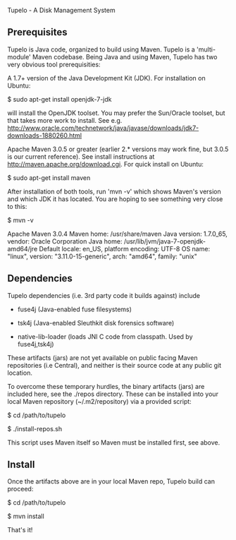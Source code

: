 Tupelo - A Disk Management System

Prerequisites
-------------

Tupelo is Java code, organized to build using Maven.  Tupelo is a
'multi-module' Maven codebase.  Being Java and using Maven, Tupelo has
two very obvious tool prerequisities:

A 1.7+ version of the Java Development Kit (JDK).  For installation on Ubuntu:

$ sudo apt-get install openjdk-7-jdk

will install the OpenJDK toolset.  You may prefer the Sun/Oracle
toolset, but that takes more work to install. See
e.g. http://www.oracle.com/technetwork/java/javase/downloads/jdk7-downloads-1880260.html

Apache Maven 3.0.5 or greater (earlier 2.* versions may work fine, but
3.0.5 is our current reference). See install instructions at
http://maven.apache.org/download.cgi.  For quick install on Ubuntu:

$ sudo apt-get install maven

After installation of both tools, run 'mvn -v' which shows Maven's
version and which JDK it has located.  You are hoping to see something very close to this:

$ mvn -v


Apache Maven 3.0.4
Maven home: /usr/share/maven
Java version: 1.7.0_65, vendor: Oracle Corporation
Java home: /usr/lib/jvm/java-7-openjdk-amd64/jre
Default locale: en_US, platform encoding: UTF-8
OS name: "linux", version: "3.11.0-15-generic", arch: "amd64", family: "unix"

Dependencies
------------

Tupelo dependencies (i.e. 3rd party code it builds against) include 

* fuse4j (Java-enabled fuse filesystems)

* tsk4j (Java-enabled Sleuthkit disk forensics software)

* native-lib-loader (loads JNI C code from classpath. Used by
  fuse4j,tsk4j)

These artifacts (jars) are not yet available on public facing Maven
repositories (i.e Central), and neither is their source code at any
public git location.

To overcome these temporary hurdles, the binary artifacts (jars) are
included here, see the ./repos directory.  These can be installed into
your local Maven repository (~/.m2/repository) via a provided script:

$ cd /path/to/tupelo

$ ./install-repos.sh

This script uses Maven itself so Maven must be installed first, see above.

Install
-------

Once the artifacts above are in your local Maven repo, Tupelo build can proceed:

$ cd /path/to/tupelo

$ mvn install

That's it!



